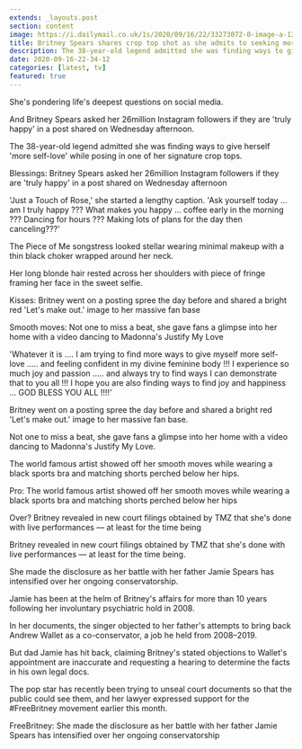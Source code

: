 ```yaml
---
extends: _layouts.post
section: content
image: https://i.dailymail.co.uk/1s/2020/09/16/22/33273072-0-image-a-121_1600291175632.jpg 
title: Britney Spears shares crop top shot as she admits to seeking more self-love in quest for happiness 
description: The 38-year-old legend admitted she was finding ways to give herself more self-love while posing in one of her signature crop tops. 
date: 2020-09-16-22-34-12 
categories: [latest, tv] 
featured: true 
--- 
```

She's pondering life's deepest questions on social media.

And Britney Spears asked her 26million Instagram followers if they are 'truly happy' in a post shared on Wednesday afternoon.

The 38-year-old legend admitted she was finding ways to give herself 'more self-love' while posing in one of her signature crop tops. 

Blessings: Britney Spears asked her 26million Instagram followers if they are 'truly happy' in a post shared on Wednesday afternoon

'Just a Touch of Rose,' she started a lengthy caption. 'Ask yourself today … am I truly happy ??? What makes you happy ... coffee early in the morning ??? Dancing for hours ??? Making lots of plans for the day then canceling???'

The Piece of Me songstress looked stellar wearing minimal makeup with a thin black choker wrapped around her neck.

Her long blonde hair rested across her shoulders with piece of fringe framing her face in the sweet selfie. 

Kisses: Britney went on a posting spree the day before and shared a bright red 'Let's make out.' image to her massive fan base

Smooth moves: Not one to miss a beat, she gave fans a glimpse into her home with a video dancing to Madonna's Justify My Love

'Whatever it is .... I am trying to find more ways to give myself more self-love ..... and feeling confident in my divine feminine body !!! I experience so much joy and passion ..... and always try to find ways I can demonstrate that to you all !!! I hope you are also finding ways to find joy and happiness ... GOD BLESS YOU ALL !!!!' 

Britney went on a posting spree the day before and shared a bright red 'Let's make out.' image to her massive fan base.

Not one to miss a beat, she gave fans a glimpse into her home with a video dancing to Madonna's Justify My Love.

The world famous artist showed off her smooth moves while wearing a black sports bra and matching shorts perched below her hips. 

Pro: The world famous artist showed off her smooth moves while wearing a black sports bra and matching shorts perched below her hips

Over? Britney revealed in new court filings obtained by TMZ that she's done with live performances — at least for the time being

Britney revealed in new court filings obtained by TMZ that she's done with live performances — at least for the time being.

She made the disclosure as her battle with her father Jamie Spears has intensified over her ongoing conservatorship.

Jamie has been at the helm of Britney's affairs for more than 10 years following her involuntary psychiatric hold in 2008.

In her documents, the singer objected to her father's attempts to bring back Andrew Wallet as a co-conservator, a job he held from 2008–2019.

But dad Jamie has hit back, claiming Britney's stated objections to Wallet's appointment are inaccurate and requesting a hearing to determine the facts in his own legal docs.

The pop star has recently been trying to unseal court documents so that the public could see them, and her lawyer expressed support for the #FreeBritney movement earlier this month. 

FreeBritney: She made the disclosure as her battle with her father Jamie Spears has intensified over her ongoing conservatorship

